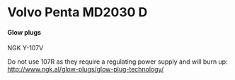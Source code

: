 # Volvo Penta MD2030 D

#### Glow plugs
NGK Y-107V

Do not use 107R as they require a regulating power supply and will burn up: http://www.ngk.al/glow-plugs/glow-plug-technology/
